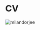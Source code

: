 # CV
![milandorjee](https://user-images.githubusercontent.com/88786002/149264576-fa9d1712-45e1-40ef-8000-3276ddb96833.png)

